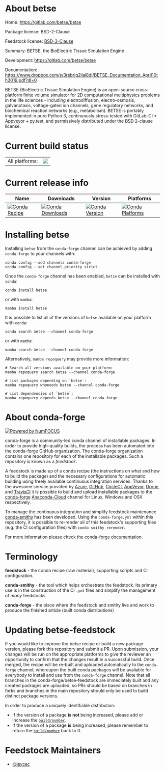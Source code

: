 About betse
===========

Home: https://gitlab.com/betse/betse

Package license: BSD-2-Clause

Feedstock license: [BSD-3-Clause](https://github.com/conda-forge/betse-feedstock/blob/main/LICENSE.txt)

Summary: BETSE, the BioElectric Tissue Simulation Engine

Development: https://gitlab.com/betse/betse

Documentation: https://www.dropbox.com/s/3rsbrjq2ljal8dl/BETSE_Documentation_April10th2019.pdf?dl=0

BETSE (BioElectric Tissue Simulation Engine) is an open-source
cross-platform finite volume simulator for 2D computational multiphysics
problems in the life sciences - including electrodiffusion,
electro-osmosis, galvanotaxis, voltage-gated ion channels, gene regulatory
networks, and biochemical reaction networks (e.g., metabolism). BETSE is
portably implemented in pure Python 3, continuously stress-tested with
GitLab-CI * Appveyor + py.test, and permissively distributed under the BSD
2-clause license.


Current build status
====================


<table><tr><td>All platforms:</td>
    <td>
      <a href="https://dev.azure.com/conda-forge/feedstock-builds/_build/latest?definitionId=3685&branchName=main">
        <img src="https://dev.azure.com/conda-forge/feedstock-builds/_apis/build/status/betse-feedstock?branchName=main">
      </a>
    </td>
  </tr>
</table>

Current release info
====================

| Name | Downloads | Version | Platforms |
| --- | --- | --- | --- |
| [![Conda Recipe](https://img.shields.io/badge/recipe-betse-green.svg)](https://anaconda.org/conda-forge/betse) | [![Conda Downloads](https://img.shields.io/conda/dn/conda-forge/betse.svg)](https://anaconda.org/conda-forge/betse) | [![Conda Version](https://img.shields.io/conda/vn/conda-forge/betse.svg)](https://anaconda.org/conda-forge/betse) | [![Conda Platforms](https://img.shields.io/conda/pn/conda-forge/betse.svg)](https://anaconda.org/conda-forge/betse) |

Installing betse
================

Installing `betse` from the `conda-forge` channel can be achieved by adding `conda-forge` to your channels with:

```
conda config --add channels conda-forge
conda config --set channel_priority strict
```

Once the `conda-forge` channel has been enabled, `betse` can be installed with `conda`:

```
conda install betse
```

or with `mamba`:

```
mamba install betse
```

It is possible to list all of the versions of `betse` available on your platform with `conda`:

```
conda search betse --channel conda-forge
```

or with `mamba`:

```
mamba search betse --channel conda-forge
```

Alternatively, `mamba repoquery` may provide more information:

```
# Search all versions available on your platform:
mamba repoquery search betse --channel conda-forge

# List packages depending on `betse`:
mamba repoquery whoneeds betse --channel conda-forge

# List dependencies of `betse`:
mamba repoquery depends betse --channel conda-forge
```


About conda-forge
=================

[![Powered by
NumFOCUS](https://img.shields.io/badge/powered%20by-NumFOCUS-orange.svg?style=flat&colorA=E1523D&colorB=007D8A)](https://numfocus.org)

conda-forge is a community-led conda channel of installable packages.
In order to provide high-quality builds, the process has been automated into the
conda-forge GitHub organization. The conda-forge organization contains one repository
for each of the installable packages. Such a repository is known as a *feedstock*.

A feedstock is made up of a conda recipe (the instructions on what and how to build
the package) and the necessary configurations for automatic building using freely
available continuous integration services. Thanks to the awesome service provided by
[Azure](https://azure.microsoft.com/en-us/services/devops/), [GitHub](https://github.com/),
[CircleCI](https://circleci.com/), [AppVeyor](https://www.appveyor.com/),
[Drone](https://cloud.drone.io/welcome), and [TravisCI](https://travis-ci.com/)
it is possible to build and upload installable packages to the
[conda-forge](https://anaconda.org/conda-forge) [Anaconda-Cloud](https://anaconda.org/)
channel for Linux, Windows and OSX respectively.

To manage the continuous integration and simplify feedstock maintenance
[conda-smithy](https://github.com/conda-forge/conda-smithy) has been developed.
Using the ``conda-forge.yml`` within this repository, it is possible to re-render all of
this feedstock's supporting files (e.g. the CI configuration files) with ``conda smithy rerender``.

For more information please check the [conda-forge documentation](https://conda-forge.org/docs/).

Terminology
===========

**feedstock** - the conda recipe (raw material), supporting scripts and CI configuration.

**conda-smithy** - the tool which helps orchestrate the feedstock.
                   Its primary use is in the construction of the CI ``.yml`` files
                   and simplify the management of *many* feedstocks.

**conda-forge** - the place where the feedstock and smithy live and work to
                  produce the finished article (built conda distributions)


Updating betse-feedstock
========================

If you would like to improve the betse recipe or build a new
package version, please fork this repository and submit a PR. Upon submission,
your changes will be run on the appropriate platforms to give the reviewer an
opportunity to confirm that the changes result in a successful build. Once
merged, the recipe will be re-built and uploaded automatically to the
`conda-forge` channel, whereupon the built conda packages will be available for
everybody to install and use from the `conda-forge` channel.
Note that all branches in the conda-forge/betse-feedstock are
immediately built and any created packages are uploaded, so PRs should be based
on branches in forks and branches in the main repository should only be used to
build distinct package versions.

In order to produce a uniquely identifiable distribution:
 * If the version of a package **is not** being increased, please add or increase
   the [``build/number``](https://docs.conda.io/projects/conda-build/en/latest/resources/define-metadata.html#build-number-and-string).
 * If the version of a package **is** being increased, please remember to return
   the [``build/number``](https://docs.conda.io/projects/conda-build/en/latest/resources/define-metadata.html#build-number-and-string)
   back to 0.

Feedstock Maintainers
=====================

* [@leycec](https://github.com/leycec/)

